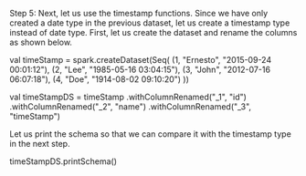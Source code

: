 

Step 5: Next, let us use the timestamp functions. Since we have only created a date type in the previous dataset, let us create a timestamp type instead of date type. First, let us create the dataset and rename the columns as shown below.

val timeStamp = spark.createDataset(Seq(
  (1, "Ernesto", "2015-09-24 00:01:12"),
  (2, "Lee", "1985-05-16 03:04:15"),
  (3, "John", "2012-07-16 06:07:18"),
  (4, "Doe", "1914-08-02 09:10:20")
))

val timeStampDS = timeStamp
  .withColumnRenamed("_1", "id")
  .withColumnRenamed("_2", "name")
  .withColumnRenamed("_3", "timeStamp")

Let us print the schema so that we can compare it with the timestamp type in the next step.

timeStampDS.printSchema()


